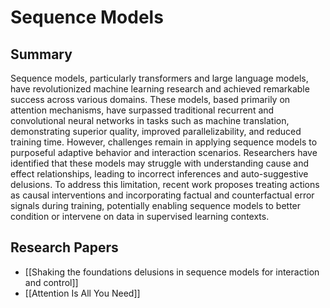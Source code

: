 # Sequence Models

## Summary
 Sequence models, particularly transformers and large language models, have revolutionized machine learning research and achieved remarkable success across various domains. These models, based primarily on attention mechanisms, have surpassed traditional recurrent and convolutional neural networks in tasks such as machine translation, demonstrating superior quality, improved parallelizability, and reduced training time. However, challenges remain in applying sequence models to purposeful adaptive behavior and interaction scenarios. Researchers have identified that these models may struggle with understanding cause and effect relationships, leading to incorrect inferences and auto-suggestive delusions. To address this limitation, recent work proposes treating actions as causal interventions and incorporating factual and counterfactual error signals during training, potentially enabling sequence models to better condition or intervene on data in supervised learning contexts.
## Research Papers

- [[Shaking the foundations delusions in sequence models for interaction and control]]
- [[Attention Is All You Need]]
